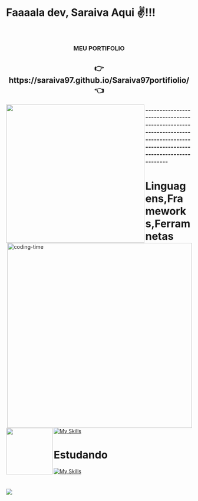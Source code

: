 
# Faaaala dev, Saraiva Aqui ✌!!!

<div style="display: inline_block"><br>
    <h3 align="center"> MEU PORTIFOLIO</h3>
   <h2 align="center"> 👉https://saraiva97.github.io/Saraiva97portifiolio/ 👈</h2>
  </div>

  


<div style="display: block">


<img align="left" height="375em"  src="https://github-readme-stats.vercel.app/api/top-langs/?username=Saraiva97&layout=pie&langs_count=16&theme=great-gatsby"/>
<img align="right" height="501em" alt="coding-time" src="https://github.com/Saraiva97/Saraiva97/assets/93497276/6b6eb9bd-78e8-4485-b0a2-291e6bcfcd8a">


</div>

  <img align="left" height="126em" src="https://github-readme-stats.vercel.app/api?username=Saraiva97&show_icons=true&theme=great-gatsby&include_all_commits=true&count_private=true"/>

<div  align="center"> 
  <div style="display: inline_block"> </div>
  
 </div>

  <h3 align="left">------------------------------------------------------------------------------------------------------------------------</h3>



<div  align="left">  

<h1>Linguagens,Frameworks,Ferramnetas</h1>

[![My Skills](https://skillicons.dev/icons?i=html,css,sass,bootstrap,react,javascript,jquery,nodejs,ts,py,c,cpp,git,wordpress&theme=dark)](https://skillicons.dev)
    
</div>

# Estudando

[![My Skills](https://skillicons.dev/icons?i=cs,php,java,mysql&theme=dark)](https://skillicons.dev)


<h1>
<img align="center" src="https://readme-typing-svg.herokuapp.com/?font=Righteous&size=35&center=true&vCenter=true&width=500&height=70&duration=4000&lines=obrigado+pela+atenção!;" />
</h1>




